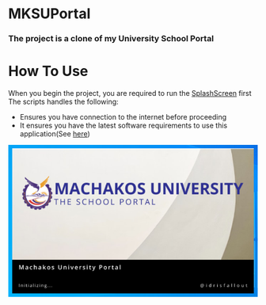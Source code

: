 # MKSUPortal
### The project is a clone of my University School Portal

# How To Use
When you begin the project, you are required to run the [SplashScreen][splash-screen] first
The scripts handles the following:
- Ensures you have connection to the internet before proceeding
- It ensures you have the latest software requirements to use this application(See [here][requirements])

![SPLASH...](screenshots/splash.png?raw=true "Optional Title")



[splash-screen]: splash_screen.py
[requirements]: #
